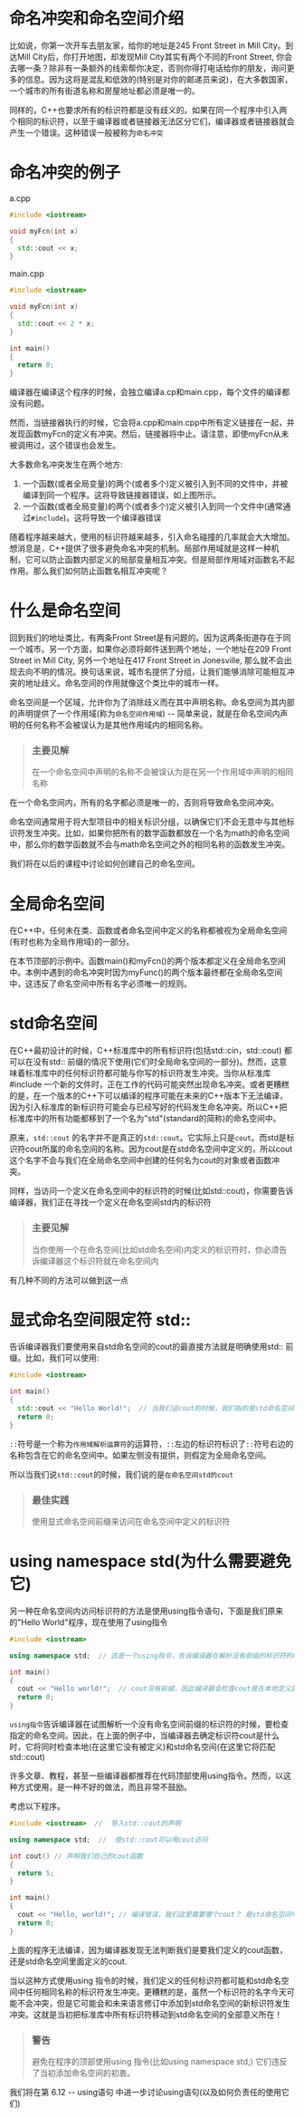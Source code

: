 # 命名冲突和命名空间介绍

比如说，你第一次开车去朋友家，给你的地址是245 Front Street in Mill City。到达Mill City后，你打开地图，却发现Mill City其实有两个不同的Front Street, 你会去哪一条？除非有一条额外的线索帮你决定，否则你得打电话给你的朋友，询问更多的信息。因为这将是混乱和低效的(特别是对你的邮递员来说)，在大多数国家，一个城市的所有街道名称和房屋地址都必须是唯一的。

同样的，C++也要求所有的标识符都是没有歧义的。如果在同一个程序中引入两个相同的标识符，以至于编译器或者链接器无法区分它们，编译器或者链接器就会产生一个错误。这种错误一般被称为`命名冲突`

# 命名冲突的例子

a.cpp

```c++
#include <iostream>

void myFcn(int x)
{
  std::cout << x;
}
```

main.cpp

```c++
#include <iostream>

void myFcn(int x)
{
  std::cout << 2 * x;
}

int main()
{
  return 0;
}
```

编译器在编译这个程序的时候，会独立编译a.cp和main.cpp，每个文件的编译都没有问题。

然而，当链接器执行的时候，它会将a.cpp和main.cpp中所有定义链接在一起，并发现函数myFcn的定义有冲突。然后，链接器将中止。请注意，即使myFcn从未被调用过，这个错误也会发生。

大多数命名冲突发生在两个地方:

1. 一个函数(或者全局变量)的两个(或者多个)定义被引入到不同的文件中，并被编译到同一个程序。这将导致链接器错误，如上图所示。
2. 一个函数(或者全局变量)的两个(或者多个)定义被引入到同一个文件中(通常通过`#include`)。这将导致一个编译器错误

随着程序越来越大，使用的标识符越来越多，引入命名碰撞的几率就会大大增加。想消息是，C++提供了很多避免命名冲突的机制。局部作用域就是这样一种机制，它可以防止函数内部定义的局部变量相互冲突。但是局部作用域对函数名不起作用。那么我们如何防止函数名相互冲突呢？

# 什么是命名空间

回到我们的地址类比，有两条Front Street是有问题的。因为这两条街道存在于同一个城市。另一个方面，如果你必须将邮件送到两个地址，一个地址在209 Front Street in Mill City, 另外一个地址在417 Front Street in Jonesville, 那么就不会出现去向不明的情况。换句话来说，城市名提供了分组，让我们能够消除可能相互冲突的地址歧义。命名空间的作用就像这个类比中的城市一样。

命名空间是一个区域，允许你为了消除歧义而在其中声明名称。命名空间为其内部的声明提供了一个作用域(称为`命名空间作用域`) -- 简单来说，就是在命名空间内声明的任何名称不会被误认为是其他作用域内的相同名称。

> ### 主要见解
>
> 在一个命名空间中声明的名称不会被误认为是在另一个作用域中声明的相同名称

在一个命名空间内，所有的名字都必须是唯一的，否则将导致命名空间冲突。

命名空间通常用于将大型项目中的相关标识分组，以确保它们不会无意中与其他标识符发生冲突。比如，如果你把所有的数学函数都放在一个名为math的命名空间中，那么你的数学函数就不会与math命名空间之外的相同名称的函数发生冲突。

我们将在以后的课程中讨论如何创建自己的命名空间。

# 全局命名空间

在C++中，任何未在类、函数或者命名空间中定义的名称都被视为全局命名空间(有时也称为全局作用域)的一部分。

在本节顶部的示例中。函数main()和myFcn()的两个版本都定义在全局命名空间中。本例中遇到的命名冲突时因为myFunc()的两个版本最终都在全局命名空间中，这违反了命名空间中所有名字必须唯一的规则。

# std命名空间

在C++最初设计的时候，C++标准库中的所有标识符(包括std::cin，std::cout) 都可以在没有std:: 前缀的情况下使用(它们时全局命名空间的一部分)。然而，这意味着标准库中的任何标识符都可能与你写的标识符发生冲突。当你从标准库 #include 一个新的文件时，正在工作的代码可能突然出现命名冲突。或者更糟糕的是，在一个版本的C++下可以编译的程序可能在未来的C++版本下无法编译，因为引入标准库的新标识符可能会与已经写好的代码发生命名冲突。所以C++把标准库中的所有功能都移到了一个名为"std"(standard的简称)的命名空间中。

原来，`std::cout` 的名字并不是真正的`std::cout`。它实际上只是`cout`。而std是标识符cout所属的命名空间的名称。因为cout是在std命名空间中定义的，所以cout这个名字不会与我们在全局命名空间中创建的任何名为cout的对象或者函数冲突。

同样，当访问一个定义在命名空间中的标识符的时候(比如std::cout)，你需要告诉编译器，我们正在寻找一个定义在命名空间std内的标识符

> ### 主要见解
>
> 当你使用一个在命名空间(比如std命名空间)内定义的标识符时，你必须告诉编译器这个标识符就在命名空间内

有几种不同的方法可以做到这一点

# 显式命名空间限定符 std:: 

告诉编译器我们要使用来自std命名空间的cout的最直接方法就是明确使用std:: 前缀。比如，我们可以使用:

```c++
#include <iostream>

int main()
{
  std::cout << "Hello World!";  // 当我们谈cout的时候，我们指的是std命名空间中定义的cout
  return 0;
}
```

`::`符号是一个称为`作用域解析运算符`的运算符，`::`左边的标识符标识了`::`符号右边的名称包含在它的命名空间中。如果左侧没有提供，则假定为全局命名空间。

所以当我们说`std::cout`的时候，我们说的是`在命名空间std的cout`

> ### 最佳实践
>
> 使用显式命名空间前缀来访问在命名空间中定义的标识符

# using namespace std(为什么需要避免它)

另一种在命名空间内访问标识符的方法是使用using指令语句，下面是我们原来的"Hello World"程序，现在使用了using指令

```c++
#include <iostream>

using namespace std;  // 这是一个using指令，告诉编译器在解析没有前缀的标识符的时候检查std命名空间

int main()
{
  cout << "Hello world!";  // cout没有前缀，因此编译器会检查cout是在本地定义的还是在命名空间std中定义的
  return 0;
}
```

`using指令`告诉编译器在试图解析一个没有命名空间前缀的标识符的时候，要检查指定的命名空间。因此，在上面的例子中，当编译器去确定标识符cout是什么时，它将同时检查本地(在这里它没有被定义)和std命名空间(在这里它将匹配std::cout)

许多文章、教程，甚至一些编译器都推荐在代码顶部使用using指令。然而，以这种方式使用，是一种不好的做法，而且非常不鼓励。

考虑以下程序。

```c++
#include <iostream>  //  导入std::cout的声明

using namespace std;  //  使std::cout可以用cout访问

int cout() // 声明我们自己的cout函数
{
  return 5;
}

int main()
{
  cout << "Hello, world!"; // 编译错误，我们这里需要哪个cout？ 是std命名空间中的还是我们上面定义的?
  return 0;
}
```

上面的程序无法编译，因为编译器发现无法判断我们是要我们定义的cout函数，还是std命名空间里面定义的cout.

当以这种方式使用using 指令的时候，我们定义的任何标识符都可能和std命名空间中任何相同名称的标识符发生冲突。更糟糕的是，虽然一个标识符的名字今天可能不会冲突，但是它可能会和未来语言修订中添加到std命名空间的新标识符发生冲突。这就是当初把标准库中所有标识符移动到std命名空间的全部意义所在！

> ### 警告
>
> 避免在程序的顶部使用using 指令(比如using namespace std;) 它们违反了当初添加命名空间的初衷。

我们将在第 6.12 -- using语句 中进一步讨论using语句(以及如何负责任的使用它们)